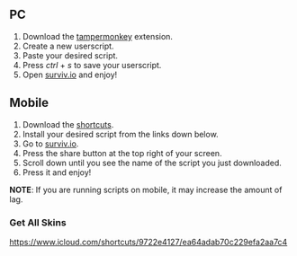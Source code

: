 ## PC

1) Download the [tampermonkey](https://chrome.google.com/webstore/detail/tampermonkey/dhdgffkkebhmkfjojejmpbldmpobfkfo) extension.  
2) Create a new userscript.  
3) Paste your desired script.  
4) Press *ctrl* + *s* to save your userscript.  
5) Open [surviv.io](https://surviv.io) and enjoy!  

## Mobile

1) Download the [shortcuts](https://apps.apple.com/us/app/shortcuts/id915249334).  
2) Install your desired script from the links down below.  
3) Go to [surviv.io](https://surviv.io).  
4) Press the share button at the top right of your screen.  
5) Scroll down until you see the name of the script you just downloaded.
6) Press it and enjoy!

**NOTE**: If you are running scripts on mobile, it may increase the amount of lag.

### Get All Skins
https://www.icloud.com/shortcuts/9722e4127/ea64adab70c229efa2aa7c4
